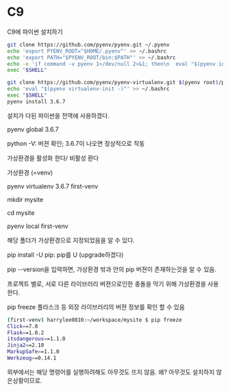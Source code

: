 # C9 

C9에 파이썬 설치하기



```BASH
git clone https://github.com/pyenv/pyenv.git ~/.pyenv
echo 'export PYENV_ROOT="$HOME/.pyenv"' >> ~/.bashrc
echo 'export PATH="$PYENV_ROOT/bin:$PATH"' >> ~/.bashrc
echo -e 'if command -v pyenv 1>/dev/null 2>&1; then\n  eval "$(pyenv init -)"\nfi' >> ~/.bashrc
exec "$SHELL"

git clone https://github.com/pyenv/pyenv-virtualenv.git $(pyenv root)/plugins/pyenv-virtualenv
echo 'eval "$(pyenv virtualenv-init -)"' >> ~/.bashrc
exec "$SHELL"
pyenv install 3.6.7
```



설치가 다된 파이썬을 전역에 사용하겠다.

pyenv global 3.6.7

python -V: 버젼 확인; 3.6.7이 나오면 정상적으로 작동



가상환경을 활성화 한다/ 비활성 환다

가상환경 (=venv)

pyenv virtualenv 3.6.7 first-venv



mkdir mysite

cd mysite

pyenv local first-venv

해당 폴더가 가상환경으로 지정되었음을 알 수 있다.



pip install -U pip: pip를 U (upgrade하겠다)



pip --version을 입력하면, 가상환경 밖과 안의 pip 버젼이 존재하는것을 알 수 있음.

프로젝트 별로, 서로 다른 라이브러리 버젼으로인한 충돌을 막기 위해 가상환경을 사용한다.

pip freeze 플라스크 등 외장 라이브러리의 버젼 정보를 확인 할 수 있음

```bash
(first-venv) harrylee0810:~/workspace/mysite $ pip freeze
Click==7.0
Flask==1.0.2
itsdangerous==1.1.0
Jinja2==2.10
MarkupSafe==1.1.0
Werkzeug==0.14.1
```

외부에서는 해당 명령어를 실행하려해도 아무것도 뜨지 않음. 왜? 아무것도 설치하지 않은상황이므로.





